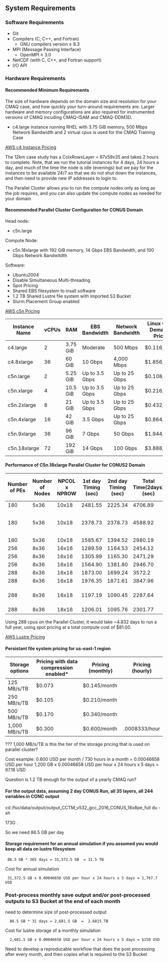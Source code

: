 ## System Requirements

### Software Requirements

* Git
* Compilers (C, C++, and Fortran)
   * GNU compilers version ≥ 8.3
* MPI (Message Passing Interface)
   * OpenMPI ≥ 3.0
* NetCDF (with C, C++, and Fortran support)
* I/O API



### Hardware Requirements

#### Recommended Minimum Requirements

The size of hardware depends on the domain size and resolution for  your CMAQ case, and how quickly your turn-around requirements are.
Larger hardware and memory configurations are also required for instrumented versions of CMAQ incuding CMAQ-ISAM and CMAQ-DDM3D.


* c4.large instance running RHEL with 3.75 GiB memory, 500 Mbps Network Bandwidth and 2 virtual cpus is used for the CMAQ Training Case 

<a href="https://aws.amazon.com/blogs/aws/now-available-new-c4-instances/">AWS c4 Instance Pricing</a>

The 12km case study has a ColxRowxLayer = 67x59x35 and takes 2 hours to complete.
Note, that we run the tutorial instances for 4 days, 24 hours a day, and much of the time the node is idle (evenings) but we pay for the instances to be available 24/7 so that we do not shut down the instances, and then need to provide new IP addresses to login to.

The Parallel Cluster allows you to run the compute nodes only as long as the job requires, and you can also update the compute nodes as needed for your domain


#### Recommended Parallel Cluster Configuration for CONUS Domain

Head node:

* c5n.large

Compute Node:

* c5n.18xlarge 
with 192 GiB memory, 14 Gbps EBS Bandwidth, and 100 Gbps Network Bandwitdth


Software: 

* Ubuntu2004 
* Disable Simultaneous Multi-threading
* Spot Pricing 
* Shared EBS filesystem to insall software
* 1.2 TB Shared Lustre file system with imported S3 Bucket
* Slurm Placement Group enabled


<a href="https://aws.amazon.com/blogs/aws/new-c5n-instances-with-100-gbps-networking/">AWS c5n Pricing</a>

| Instance Name	| vCPUs |  RAM      |  EBS Bandwidth	| Network Bandwidth | Linux On-Demand Price | Linux Spot Price | 
| ------------  | ----- | --------  | ---------------   | ---------------   | --------------------  | ---------------  |
| c4.large	| 2	| 3.75 GiB  |   Moderate	|  500 Mbps         | 	$0.116/hour         | $0.0191/hour     |
| c4.8xlarge	| 36	| 60 GiB    |	10 Gbps	        |  4,000 Mbps       | 	$1.856/hour         | $0.3190/hour     |
| c5n.large	| 2	| 5.25 GiB  |	Up to 3.5 Gbps	| Up to 25 Gbps     |   $0.108/hour         | $0.0190/hour     |
| c5n.xlarge	| 4	| 10.5 GiB  |	Up to 3.5 Gbps	| Up to 25 Gbps     |   $0.216/hour         | $0.0380/hour     |
| c5n.2xlarge	| 8	| 21 GiB    |	Up to 3.5 Gbps	| Up to 25 Gbps     |   $0.432/hour         | $0.0830/hour     |
| c5n.4xlarge	| 16	| 42 GiB    | 	3.5 Gbps	| Up to 25 Gbps     |   $0.864/hour         | $0.1667/hour     |
| c5n.9xlarge	| 36	| 96 GiB    |	7 Gbps	        | 50 Gbps           |   $1.944/hour         | $0.4494/hour     |
| c5n.18xlarge	| 72	| 192 GiB   |	14 Gbps	        | 100 Gbps          |   $3.888/hour         | $0.6997/hour     |


#### Performance of C5n.18xlarge Parallel Cluster for CONUS2 Domain

| Number of PEs | Number of Nodes| NPCOL x NPROW | 1st day Timing (sec) | 2nd day Timing (sec) | Total Time(2days) (sec)    | SBATCH --exclusive | Data Imported or Copied | DisableSimultaneousMultithreading(yaml)| Answers Matched |
| ------------- | -----------    | -----------   | ----------------     | ---------------      | -------------------        | ------------------ | --------------          | ---------                              |   -------- |
| 180           |  5x36          | 10x18         | 2481.55              | 2225.34              |    4706.89                 |  no                | copied                  |  false                                 |            |
| 180           |  5x36          | 10x18         | 2378.73              | 2378.73              |    4588.92                 |  no                | copied                  |  true                     | 10x18 did not match 16x18 |
| 180           |  5x36          | 10x18         | 1585.67        | 1394.52         |    2980.19           |  yes                | imported    |  true        |            |
| 256           |  8x36          | 16x16         |  1289.59       | 1164.53         |    2454.12           |  no                 |  copied           |  true    |            |
| 256           |  8x36          | 16x16         |  1305.99       | 1165.30         |    2471.29           |  no                |   copied    |   true    |            |
| 256           |  8x36          | 16x16         |  1564.90       | 1381.80         |    2946.70           |  no                |   imported  | true   |            |
| 288           |  8x36          | 16x18         | 1873.00        | 1699.24         |     3572.2           |  no                |  copied     |    false       |            |
| 288           |  8x36          |  16x18        |  1976.35       | 1871.61         |     3847.96          |  no                |  Copied     |  true         |            |
| 288           |  8x36          | 16x18         |  1197.19       | 1090.45         |     2287.64          |  yes               |  Copied     |  true         |             16x18 matched 16x16 |
| 288           |  8x36          | 18x16         | 1206.01        | 1095.76         |     2301.77          |  yes               |  imported   |  true        |             |


Using 288 cpus on the Parallel Cluster, it would take ~4.832 days to run a full year, using spot pricing at a total compute cost of $81.00.

<a href="https://aws.amazon.com/fsx/lustre/pricing/">AWS Lustre Pricing</a>

#### Persistant file system pricing for us-east-1 region

| Storage options   | 	Pricing with data compression enabled*	| Pricing (monthly)  |  Pricing (hourly) |
| ----------------  |   ------------------------------------    | -----------------  |  ---------------  |
| 125 MB/s/TB       | 	$0.073                                  |	$0.145/month |                   |
| 250 MB/s/TB       | 	$0.105                                  |	$0.210/month |                   |
| 500 MB/s/TB       | 	$0.170                                  | 	$0.340/month |                   |
| 1,000 MB/s/TB     |   $0.300                                  | 	$0.600/month | .0008333/hour     | 

??? 1,000 MB/s/TB is this the tier of the storage pricing that is used on parallel cluster?


Cost example:
    0.600 USD per month / 730 hours in a month = 0.00046658 USD per hour
    1,200 GB x 0.00046658 USD per hour x 24 hours x 5 days = 67.18 USD

Question is 1.2 TB enough for the output of a yearly CMAQ run?

#### For the output data, assuming 2 day CONUS Run, all 35 layers, all 244 variables in CONC output

cd /fsx/data/output/output_CCTM_v532_gcc_2016_CONUS_16x8pe_full
du -sh

173G .

So we need 86.5 GB per day

#### Storage requirement for an annual simulation if you assumed you would keep all data on lustre filesystem

     86.5 GB * 365 days = 31,572.5 GB  = 31.5 TB


Cost for annual simulation

     31,572.5 GB x 0.00046658 USD per hour x 24 hours x 5 days = 1,767.7 USD

### Post-process monthly save output and/or post-processed outputs to S3 Bucket at the end of each month
need to determine size of post-processed output

      86.5 GB * 31 days = 2,681.5 GB  =  2.6815 TB

Cost for lustre storage of a monthly simulation

      2,681.5 GB x 0.00046658 USD per hour x 24 hours x 5 days = $150 USD

Need to develop a reproducable workflow that does the post processing after every month, and then copies what is required to the S3 Bucket

